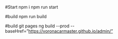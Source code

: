 #Start
npm i
npm run start

#build
npm run build

#build git pages
ng build --prod --baseHref=”https://voronacarmaster.github.io/admin/”
